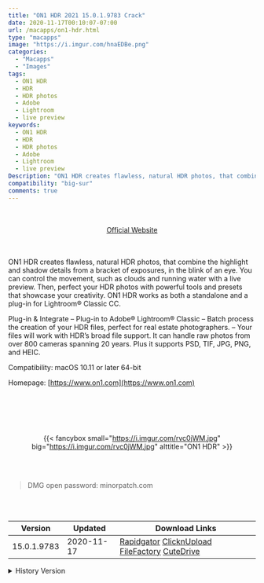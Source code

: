 ```yaml
---
title: "ON1 HDR 2021 15.0.1.9783 Crack"
date: 2020-11-17T00:10:07-07:00
url: /macapps/on1-hdr.html
type: "macapps"
image: "https://i.imgur.com/hnaEDBe.png"
categories:
  - "Macapps"
  - "Images"
tags:
  - ON1 HDR
  - HDR
  - HDR photos
  - Adobe
  - Lightroom
  - live preview
keywords:
  - ON1 HDR
  - HDR
  - HDR photos
  - Adobe
  - Lightroom
  - live preview
Description: "ON1 HDR creates flawless, natural HDR photos, that combine the highlight and shadow details from a bracket of exposures, in the blink of an eye"
compatibility: "big-sur"
comments: true
---
```


<br/>
<br/>
<center>
<a href="https://www.on1.com" target="blank"><div class="border px-4 border-blue-500 rounded-lg transition duration-500 
    ease-in-out w-48 text-lg text-blue-500 text-center hover:bg-blue-500 hover:text-white">
  Official Website 
</div></a>
</center>
<br/>
<br/>

ON1 HDR creates flawless, natural HDR photos, that combine the highlight and shadow details from a bracket of exposures, in the blink of an eye. You can control the movement, such as clouds and running water with a live preview. Then, perfect your HDR photos with powerful tools and presets that showcase your creativity. ON1 HDR works as both a standalone and a plug-in for Lightroom® Classic CC.

Plug-in & Integrate – Plug-in to Adobe® Lightroom® Classic – Batch process the creation of your HDR files, perfect for real estate photographers. – Your files will work with HDR’s broad file support. It can handle raw photos from over 800 cameras spanning 20 years. Plus it supports PSD, TIF, JPG, PNG, and HEIC.



Compatibility: macOS 10.11 or later 64-bit  

Homepage: [https://www.on1.com](https://www.on1.com)

<br/>
<br/>
<script async src="https://pagead2.googlesyndication.com/pagead/js/adsbygoogle.js"></script>
<ins class="adsbygoogle"
     style="display:block; text-align:center;"
     data-ad-layout="in-article"
     data-ad-format="fluid"
     data-ad-client="ca-pub-8746275014476192"
     data-ad-slot="5144997159"></ins>
<script>
     (adsbygoogle = window.adsbygoogle || []).push({});
</script>
<br/>
<br/>


<center>

{{< fancybox small="https://i.imgur.com/rvc0jWM.jpg" big="https://i.imgur.com/rvc0jWM.jpg" alttitle="ON1 HDR" >}}

</center>

<br/>
<br/>


> DMG open password: minorpatch.com

<br/>

<br/>
<div id="history_version" class="history_version">

| Version | Updated | Download Links |
| ---- | ---- | ---- |
| 15.0.1.9783 | 2020-11-17 | [Rapidgator](https://ouo.io/VjgBtSs)   [ClicknUpload](https://ouo.io/Xv9O2)   [FileFactory](https://ouo.io/7vzOOY)   [CuteDrive](https://ouo.io/OX1DZ5) |
<details>
<summary>History Version</summary>

| Version | Updated | Download Links |
| ---- | ---- | ---- |
| 14.1.1.8985 | 2020-10-26 | [Rapidgator](https://ouo.io/emEqjt)   [ClicknUpload](https://ouo.io/53CUwe)   [FileFactory](https://ouo.io/FPWuWRz)   [CuteDrive](https://ouo.io/Yk8Fbh) |
| 14.1.1.8876 | 2020-04-10 | [UsersCloud](https://ouo.io/ObibaL)   [ClicknUpload](https://ouo.io/J1zswB)   [FileFactory](https://ouo.io/vyaGd9x)   [CuteDrive](https://ouo.io/SCqt1I) |
</details>

</div>
